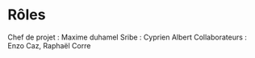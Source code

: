 # Rôles
Chef de projet : Maxime duhamel
Sribe : Cyprien Albert
Collaborateurs : Enzo Caz, Raphaël Corre

